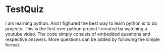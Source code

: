 # TestQuiz
I am learning python. And I fighured the best way to learn python is to do projects.
This is the first ever python project I created by watching a youtube video.
The code simply consists of embedded questions and respective answers.
More questions can be added by following the simple format.
